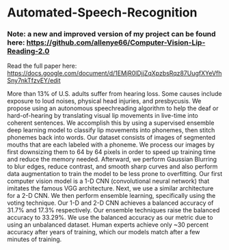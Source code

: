 # Automated-Speech-Recognition

### Note: a new and improved version of my project can be found here: https://github.com/allenye66/Computer-Vision-Lip-Reading-2.0
 
Read the full paper here: https://docs.google.com/document/d/1EMjR0lDjjZqXpzbsRqz87UugfXYeVfhSny7nkTfzvEY/edit

More than 13% of U.S. adults suffer from hearing loss. Some causes include exposure to loud noises, physical head injuries, and presbycusis. We propose using an autonomous speechreading algorithm to help the deaf or hard-of-hearing by translating visual lip movements in live-time into coherent sentences. We accomplish this by using a supervised ensemble deep learning model to classify lip movements into phonemes, then stitch phonemes back into words. Our dataset consists of images of segmented mouths that are each labeled with a phoneme. We process our images by first downsizing them to 64 by 64 pixels in order to speed up training time and reduce the memory needed. Afterward, we perform Gaussian Blurring to blur edges, reduce contrast, and smooth sharp curves and also perform data augmentation to train the model to be less prone to overfitting. Our first computer vision model is a 1-D CNN (convolutional neural network) that imitates the famous VGG architecture. Next, we use a similar architecture for a 2-D CNN. We then perform ensemble learning, specifically using the voting technique. Our 1-D and 2-D CNN achieves a balanced accuracy of 31.7% and 17.3% respectively. Our ensemble techniques raise the balanced accuracy to 33.29%. We use the balanced accuracy as our metric due to using an unbalanced dataset. Human experts achieve only ~30 percent accuracy after years of training, which our models match after a few minutes of training. 
